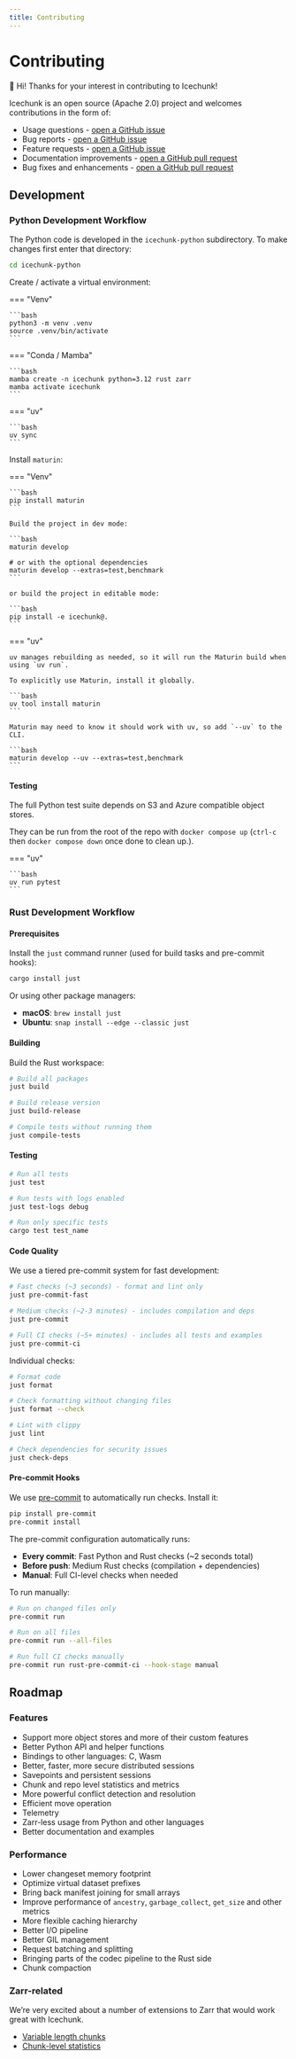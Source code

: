 ```yaml
---
title: Contributing
---
```

# Contributing

👋 Hi! Thanks for your interest in contributing to Icechunk!

Icechunk is an open source (Apache 2.0) project and welcomes contributions in the form of:

- Usage questions - [open a GitHub issue](https://github.com/earth-mover/icechunk/issues)
- Bug reports - [open a GitHub issue](https://github.com/earth-mover/icechunk/issues)
- Feature requests - [open a GitHub issue](https://github.com/earth-mover/icechunk/issues)
- Documentation improvements - [open a GitHub pull request](https://github.com/earth-mover/icechunk/pulls)
- Bug fixes and enhancements - [open a GitHub pull request](https://github.com/earth-mover/icechunk/pulls)

## Development

### Python Development Workflow

The Python code is developed in the `icechunk-python` subdirectory. To make changes first enter that directory:

```bash
cd icechunk-python
```

Create / activate a virtual environment:

=== "Venv"

    ```bash
    python3 -m venv .venv
    source .venv/bin/activate
    ```

=== "Conda / Mamba"

    ```bash
    mamba create -n icechunk python=3.12 rust zarr
    mamba activate icechunk
    ```

=== "uv"

    ```bash
    uv sync
    ```


Install `maturin`:

=== "Venv"

    ```bash
    pip install maturin
    ```

    Build the project in dev mode:

    ```bash
    maturin develop

    # or with the optional dependencies
    maturin develop --extras=test,benchmark
    ```

    or build the project in editable mode:

    ```bash
    pip install -e icechunk@.
    ```

=== "uv"

    uv manages rebuilding as needed, so it will run the Maturin build when using `uv run`.

    To explicitly use Maturin, install it globally.

    ```bash
    uv tool install maturin
    ```

    Maturin may need to know it should work with uv, so add `--uv` to the CLI.

    ```bash
    maturin develop --uv --extras=test,benchmark
    ```



#### Testing

The full Python test suite depends on S3 and Azure compatible object stores.

They can be run from the root of the repo with `docker compose up` (`ctrl-c` then `docker compose down` once done to clean up.).

=== "uv"

    ```bash
    uv run pytest
    ```


### Rust Development Workflow

#### Prerequisites

Install the `just` command runner (used for build tasks and pre-commit hooks):

```bash
cargo install just
```

Or using other package managers:
- **macOS**: `brew install just`
- **Ubuntu**: `snap install --edge --classic just`

#### Building

Build the Rust workspace:

```bash
# Build all packages
just build

# Build release version
just build-release

# Compile tests without running them
just compile-tests
```

#### Testing

```bash
# Run all tests
just test

# Run tests with logs enabled
just test-logs debug

# Run only specific tests
cargo test test_name
```

#### Code Quality

We use a tiered pre-commit system for fast development:

```bash
# Fast checks (~3 seconds) - format and lint only
just pre-commit-fast

# Medium checks (~2-3 minutes) - includes compilation and deps
just pre-commit

# Full CI checks (~5+ minutes) - includes all tests and examples
just pre-commit-ci
```

Individual checks:

```bash
# Format code
just format

# Check formatting without changing files
just format --check

# Lint with clippy
just lint

# Check dependencies for security issues
just check-deps
```

#### Pre-commit Hooks

We use [pre-commit](https://pre-commit.com/) to automatically run checks. Install it:

```bash
pip install pre-commit
pre-commit install
```

The pre-commit configuration automatically runs:
- **Every commit**: Fast Python and Rust checks (~2 seconds total)
- **Before push**: Medium Rust checks (compilation + dependencies)
- **Manual**: Full CI-level checks when needed

To run manually:

```bash
# Run on changed files only
pre-commit run

# Run on all files
pre-commit run --all-files

# Run full CI checks manually
pre-commit run rust-pre-commit-ci --hook-stage manual
```

## Roadmap

### Features

- Support more object stores and more of their custom features
- Better Python API and helper functions
- Bindings to other languages: C, Wasm
- Better, faster, more secure distributed sessions
- Savepoints and persistent sessions
- Chunk and repo level statistics and metrics
- More powerful conflict detection and resolution
- Efficient move operation
- Telemetry
- Zarr-less usage from Python and other languages
- Better documentation and examples

### Performance

- Lower changeset memory footprint
- Optimize virtual dataset prefixes
- Bring back manifest joining for small arrays
- Improve performance of `ancestry`, `garbage_collect`, `get_size` and other metrics
- More flexible caching hierarchy
- Better I/O pipeline
- Better GIL management
- Request batching and splitting
- Bringing parts of the codec pipeline to the Rust side
- Chunk compaction

### Zarr-related

We’re very excited about a number of extensions to Zarr that would work great with Icechunk.

- [Variable length chunks](https://zarr.dev/zeps/draft/ZEP0003.html)
- [Chunk-level statistics](https://zarr.dev/zeps/draft/ZEP0005.html)
